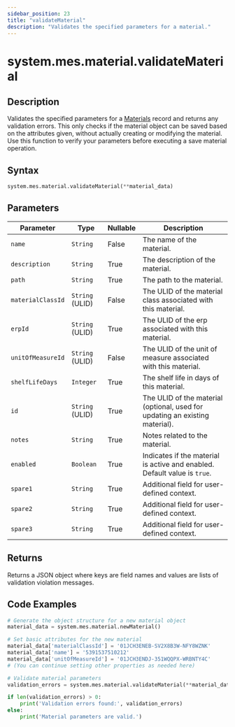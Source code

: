 ```yaml
---
sidebar_position: 23
title: "validateMaterial"
description: "Validates the specified parameters for a material."
---
```


# system.mes.material.validateMaterial

## Description

Validates the specified parameters for a [Materials](../../data-model/material-model/material) record and returns any validation errors.
This only checks if the material object can be saved based on the attributes given, without actually creating or modifying the material. Use this function to verify your parameters before executing a save material operation.

## Syntax

```python
system.mes.material.validateMaterial(**material_data)
```

## Parameters

| Parameter         | Type            | Nullable | Description                                                                  |
|-------------------|-----------------|----------|------------------------------------------------------------------------------|
| `name`            | `String`        | False    | The name of the material.                                                    |
| `description`     | `String`        | True     | The description of the material.                                             |
| `path`            | `String`        | True     | The path to the material.                                                    |
| `materialClassId` | `String` (ULID) | False    | The ULID of the material class associated with this material.                |
| `erpId`           | `String` (ULID) | True     | The ULID of the erp associated with this material.                           |
| `unitOfMeasureId` | `String` (ULID) | False    | The ULID of the unit of measure associated with this material.               |
| `shelfLifeDays`   | `Integer`       | True     | The shelf life in days of this material.                                     |
| `id`              | `String` (ULID) | True     | The ULID of the material (optional, used for updating an existing material). |
| `notes`           | `String`        | True     | Notes related to the material.                                               |
| `enabled`         | `Boolean`       | True     | Indicates if the material is active and enabled. Default value is `true`.    |
| `spare1`          | `String`        | True     | Additional field for user-defined context.                                   |
| `spare2`          | `String`        | True     | Additional field for user-defined context.                                   |
| `spare3`          | `String`        | True     | Additional field for user-defined context.                                   |

## Returns

Returns a JSON object where keys are field names and values are lists of validation violation messages.

## Code Examples

```python
# Generate the object structure for a new material object
material_data = system.mes.material.newMaterial()

# Set basic attributes for the new material
material_data['materialClassId'] = '01JCH3ENEB-SV2X8B3W-NFY8WZNK'
material_data['name'] = '5391537510212'
material_data['unitOfMeasureId'] = '01JCH3ENDJ-351WQQPX-WRBNTY4C'
# (You can continue setting other properties as needed here)

# Validate material parameters
validation_errors = system.mes.material.validateMaterial(**material_data)

if len(validation_errors) > 0:
    print('Validation errors found:', validation_errors)
else:
    print('Material parameters are valid.')
```
